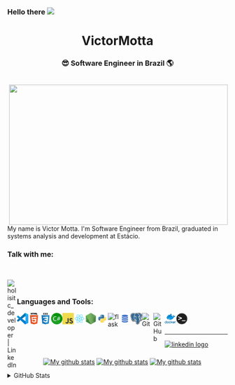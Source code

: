<h3>Hello there <img src="https://github.com/TheDudeThatCode/TheDudeThatCode/blob/master/Assets/Hi.gif" width="24" /> </h3>



<div align="center">
  <h1>VictorMotta</h1>
  <h3>😎 Software Engineer in Brazil 🌎</h3><br>
</div>

<img  align="right" src="https://miro.medium.com/max/1000/1*dxbvVHJkUh5HagZ7HI0nFw.gif" width="500" height="320"/>

<p align="left">
My name is Victor Motta. I'm Software Engineer from Brazil, graduated in systems analysis and development at Estácio.
</p>

### Talk with me:
<br/>

[<img align="left" alt="holisitc_developer | LinkedIn" width="22px" src="https://cdn-icons-png.flaticon.com/512/174/174857.png" />][linkedin]

<br />



### Languages and Tools:
<div align="left" width="50%">
<img align="left" alt="Visual Studio Code" width="26px" src="https://raw.githubusercontent.com/github/explore/80688e429a7d4ef2fca1e82350fe8e3517d3494d/topics/visual-studio-code/visual-studio-code.png" />
<img align="left" alt="HTML5" width="26px" src="https://raw.githubusercontent.com/github/explore/80688e429a7d4ef2fca1e82350fe8e3517d3494d/topics/html/html.png" />
<img align="left" alt="CSS3" width="26px" src="https://raw.githubusercontent.com/github/explore/80688e429a7d4ef2fca1e82350fe8e3517d3494d/topics/css/css.png" />
<img align="left" alt="CSharp" width="26px" src="https://raw.githubusercontent.com/github/explore/80688e429a7d4ef2fca1e82350fe8e3517d3494d/topics/csharp/csharp.png" />
<img align="left" alt="JavaScript" width="26px" src="https://raw.githubusercontent.com/github/explore/80688e429a7d4ef2fca1e82350fe8e3517d3494d/topics/javascript/javascript.png" />
<img align="left" alt="React" width="26px" src="https://raw.githubusercontent.com/github/explore/80688e429a7d4ef2fca1e82350fe8e3517d3494d/topics/react/react.png" />
<img align="left" alt="Node.js" width="26px" src="https://raw.githubusercontent.com/github/explore/80688e429a7d4ef2fca1e82350fe8e3517d3494d/topics/nodejs/nodejs.png" />
<img align="left" alt="python" width="26px" src="https://raw.githubusercontent.com/github/explore/80688e429a7d4ef2fca1e82350fe8e3517d3494d/topics/python/python.png" />
<img align="left" alt="flask" width="26px" src="https://static.javatpoint.com/tutorial/flask/images/flask-tutorial.png" />
<img align="left" alt="SQL" width="26px" src="https://raw.githubusercontent.com/github/explore/80688e429a7d4ef2fca1e82350fe8e3517d3494d/topics/sql/sql.png" />
<img align="left" alt="postgreSQL" width="26px" src="https://raw.githubusercontent.com/github/explore/80688e429a7d4ef2fca1e82350fe8e3517d3494d/topics/postgresql/postgresql.png" />
<img align="left" alt="Git" width="26px" src="https://git-scm.com/images/logos/downloads/Git-Icon-1788C.png" />
<img align="left" alt="GitHub" width="26px" src="https://w7.pngwing.com/pngs/857/611/png-transparent-github-git-hub-logo-icon-thumbnail.png" />
<img align="left" alt="Docker" width="26px" src="https://raw.githubusercontent.com/github/explore/80688e429a7d4ef2fca1e82350fe8e3517d3494d/topics/docker/docker.png" />
<img align="left" alt="Terminal" width="26px" src="https://raw.githubusercontent.com/github/explore/80688e429a7d4ef2fca1e82350fe8e3517d3494d/topics/terminal/terminal.png" />
</div>


<br/>
<br/>
<div>
<hr/>
</div>


<div align="left">
<!--   <a href="https://www.youtube.com/c/lesimoes?sub_confirmation=1" target="_blank">
    <img src="https://img.shields.io/static/v1?message=Youtube&logo=youtube&label=&color=FF0000&logoColor=white&labelColor=&style=for-the-badge" height="24" alt="youtube logo"  />
  </a> -->
  <a href="https://www.linkedin.com/in/victor-motta-371a34186/" target="_blank">
    <img src="https://img.shields.io/static/v1?message=LinkedIn&logo=linkedin&label=&color=0077B5&logoColor=white&labelColor=&style=for-the-badge" height="24" alt="linkedin logo"  />
  </a>
<!--   <a href="https://stackoverflow.com/users/5484299/lesimoes" target="_blank">
    <img src="https://img.shields.io/static/v1?message=Stackoverflow&logo=stackoverflow&label=&color=FE7A16&logoColor=white&labelColor=&style=for-the-badge" height="24" alt="stackoverflow logo"  />
  </a> -->
</div>

###

<p>
<div align="center">
  
  [<img  width="33%" src="https://github-readme-stats.vercel.app/api/pin/?username=VictorMotta&repo=projeto5-batepapouol&show_icons=true&theme=transparent" alt="My github stats">][repUm]
  [<img  width="33%" src="https://github-readme-stats.vercel.app/api/pin/?username=VictorMotta&repo=Projeto_04_parrotsCardGame&show_icons=true&theme=transparent" alt="My github stats">][repDois]
  [<img  width="33%" src="https://github-readme-stats.vercel.app/api/pin/?username=VictorMotta&repo=assistente_virtual_em_python&show_icons=true&theme=transparent" alt="My github stats">][repTres]
  
</div></p>


<details>
 
<summary>GitHub Stats </summary>
 
 <br />
<p align="center">
  <a><img height="120px" src="https://github-readme-stats.vercel.app/api?username=marcio-vot&show_icons=true&hide_title=true&show_icons=true&include_all_commits=true&count_private=true&hide_border=true&line_height=20&theme=tokyonight" /><img height="120px" src="https://github-readme-stats.vercel.app/api/top-langs/?username=marcio-vot&layout=compact&hide_border=true&hide_title=true&theme=tokyonight" /></a>

 </p>
 
</details>









[linkedin]: https://www.linkedin.com/in/victor-motta-371a34186/
[repUm]: https://github.com/VictorMotta/projeto5-batepapouol
[repDois]: https://github.com/VictorMotta/Projeto_04_parrotsCardGame
[repTres]: https://github.com/VictorMotta/assistente_virtual_em_python
  
  
<!--
**VictorMotta/VictorMotta** is a ✨ _special_ ✨ repository because its `README.md` (this file) appears on your GitHub profile.

Here are some ideas to get you started:

- 🔭 I’m currently working on ...
- 🌱 I’m currently learning ...
- 👯 I’m looking to collaborate on ...
- 🤔 I’m looking for help with ...
- 💬 Ask me about ...
- 📫 How to reach me: ...
- 😄 Pronouns: ...
- ⚡ Fun fact: ...
-->
